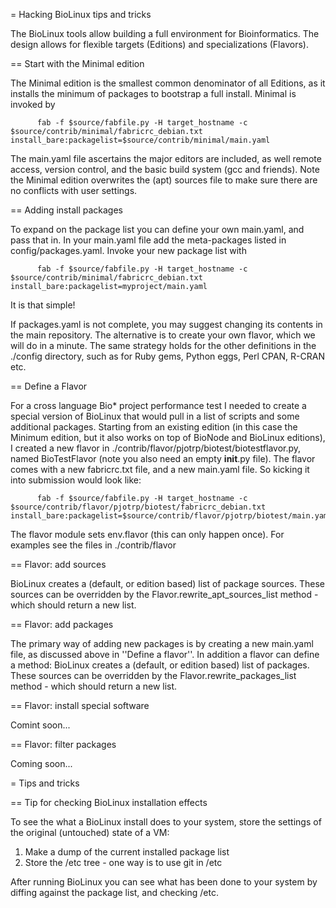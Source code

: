 = Hacking BioLinux tips and tricks

The BioLinux tools allow building a full environment for Bioinformatics. The
design allows for flexible targets (Editions) and specializations (Flavors).

== Start with the Minimal edition

The Minimal edition is the smallest common denominator of all Editions, as it
installs the minimum of packages to bootstrap a full install. Minimal is invoked by

          fab -f $source/fabfile.py -H target_hostname -c $source/contrib/minimal/fabricrc_debian.txt install_bare:packagelist=$source/contrib/minimal/main.yaml

The main.yaml file ascertains the major editors are included, as well remote
access, version control, and the basic build system (gcc and friends). Note the
Minimal edition overwrites the (apt) sources file to make sure there are no
conflicts with user settings.

== Adding install packages

To expand on the package list you can define your own main.yaml, and pass that
in. In your main.yaml file add the meta-packages listed in
config/packages.yaml. Invoke your new package list with

          fab -f $source/fabfile.py -H target_hostname -c $source/contrib/minimal/fabricrc_debian.txt install_bare:packagelist=myproject/main.yaml

It is that simple!

If packages.yaml is not complete, you may suggest changing its contents in the
main repository. The alternative is to create your own flavor, which we will do
in a minute. The same strategy holds for the other definitions in the ./config
directory, such as for Ruby gems, Python eggs, Perl CPAN, R-CRAN etc.

== Define a Flavor

For a cross language Bio* project performance test I needed to create a special
version of BioLinux that would pull in a list of scripts and some additional
packages.  Starting from an existing edition (in this case the Minimum edition,
but it also works on top of BioNode and BioLinux editions), I created a new
flavor in ./contrib/flavor/pjotrp/biotest/biotestflavor.py, named BioTestFlavor
(note you also need an empty __init__.py file).  The flavor comes with a new
fabricrc.txt file, and a new main.yaml file.  So kicking it into submission
would look like:

          fab -f $source/fabfile.py -H target_hostname -c $source/contrib/flavor/pjotrp/biotest/fabricrc_debian.txt install_bare:packagelist=$source/contrib/flavor/pjotrp/biotest/main.yaml

The flavor module sets env.flavor (this can only happen once). For examples
see the files in ./contrib/flavor

== Flavor: add sources

BioLinux creates a (default, or edition based) list of package sources. These
sources can be overridden by the Flavor.rewrite_apt_sources_list method - which
should return a new list.

== Flavor: add packages

The primary way of adding new packages is by creating a new main.yaml file, as
discussed above in ''Define a flavor''. In addition a flavor can define a
method: BioLinux creates a (default, or edition based) list of packages. These
sources can be overridden by the Flavor.rewrite_packages_list method - which
should return a new list.

== Flavor: install special software

Comint soon...

== Flavor: filter packages

Coming soon...

= Tips and tricks

== Tip for checking BioLinux installation effects

To see the what a BioLinux install does to your system, store the settings of
the original (untouched) state of a VM:

1. Make a dump of the current installed package list
2. Store the /etc tree - one way is to use git in /etc

After running BioLinux you can see what has been done to your system by diffing
against the package list, and checking /etc.
